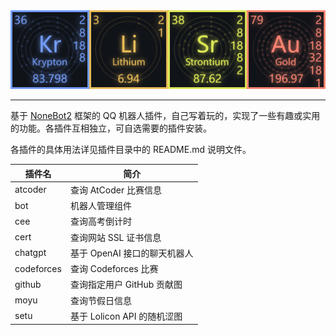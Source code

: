 <div align="center">
  <img src="./banner.png" alt="KrLiSrAu" style="width: 512px" />
</div>

------

基于 [NoneBot2](https://github.com/nonebot/nonebot2) 框架的 QQ 机器人插件，自己写着玩的，实现了一些有趣或实用的功能。各插件互相独立，可自选需要的插件安装。

各插件的具体用法详见插件目录中的 README.md 说明文件。

| 插件名     | 简介                         |
| ---------- | ---------------------------- |
| atcoder    | 查询 AtCoder 比赛信息        |
| bot        | 机器人管理组件               |
| cee        | 查询高考倒计时               |
| cert       | 查询网站 SSL 证书信息        |
| chatgpt    | 基于 OpenAI 接口的聊天机器人 |
| codeforces | 查询 Codeforces 比赛         |
| github     | 查询指定用户 GitHub 贡献图   |
| moyu       | 查询节假日信息               |
| setu       | 基于 Lolicon API 的随机涩图  |

